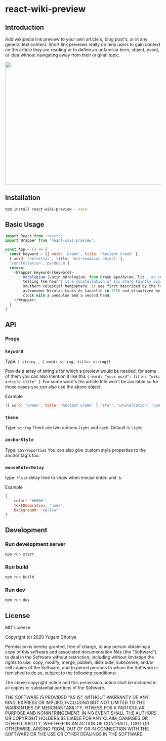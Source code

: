 # react-wiki-preview

## Introduction
Add wikipedia link preview to your own article's, blog post's, or in any general text content. Short link previews really do help users to gain context on the article they are reading or to define an unfamiliar term, object, event, or idea without navigating away from their original topic.

<p align="center">
  <img src="./demo.gif" height="398" width="650">
</p>


## Installation

```zsh
npm install react-wiki-preview --save
```

## Basic Usage

```js
import React from "react";
import Wrapper from "react-wiki-preview";

const App = () => {
  const keyword = [{ word: 'Greek', title: 'Ancient Greek' }, 
  { word: 'celestial', title: 'Astronomical object' },
  'constellation','pendulum']
  return(
    <Wrapper keyword={keyword}>
        Horologium (Latin hōrologium, from Greek ὡρολόγιον, lit. 'an instrument for
        telling the hour') is a constellation of six stars faintly visible in the
        southern celestial hemisphere. It was first described by the French
        astronomer Nicolas-Louis de Lacaille in 1756 and visualized by him as a
        clock with a pendulum and a second hand.
    </Wrapper>
  )
}

```

## API

### Props

### `keyword`  

Type: `[ string , { word: string, title: string}]`

Provide a array of string's for which a preview would be needed, for some of them you can also mention it like this `{ word: "your word"; title: "wiki article title" }`. For some word's the article title won't be available so for those cases you can also use the above object.

Example
```js
[{ word: 'Greek', title: 'Ancient Greek' },'star','constellation','Sun']
```

### `theme` 
Type: `string`
There are two options `light` and `dark`. Default is `light`.

### `anchorStyle` 
Type: `CSSProperties`
You can also give custom style properties to the anchor tag's too.

### `mouseEnterDelay`
type: `float`
delay time to show when mouse enter. unit: s.



Example
```js
{
    color: "#000#",
    textDecoration: "none",
    background: "yellow"
}
```

## Development

### Run development server
```bash
npm run start
```

### Run build
```bash
npm run build
```

### Run dev
```bash
npm run dev
```

## License

MIT License

Copyright (c) 2020 Yugam Dhuriya

Permission is hereby granted, free of charge, to any person obtaining a copy
of this software and associated documentation files (the "Software"), to deal
in the Software without restriction, including without limitation the rights
to use, copy, modify, merge, publish, distribute, sublicense, and/or sell
copies of the Software, and to permit persons to whom the Software is
furnished to do so, subject to the following conditions:

The above copyright notice and this permission notice shall be included in all
copies or substantial portions of the Software.

THE SOFTWARE IS PROVIDED "AS IS", WITHOUT WARRANTY OF ANY KIND, EXPRESS OR
IMPLIED, INCLUDING BUT NOT LIMITED TO THE WARRANTIES OF MERCHANTABILITY,
FITNESS FOR A PARTICULAR PURPOSE AND NONINFRINGEMENT. IN NO EVENT SHALL THE
AUTHORS OR COPYRIGHT HOLDERS BE LIABLE FOR ANY CLAIM, DAMAGES OR OTHER
LIABILITY, WHETHER IN AN ACTION OF CONTRACT, TORT OR OTHERWISE, ARISING FROM,
OUT OF OR IN CONNECTION WITH THE SOFTWARE OR THE USE OR OTHER DEALINGS IN THE
SOFTWARE


